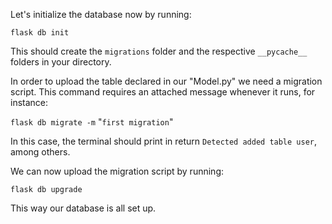 



Let&#39;s initialize the database now by running:

`flask db init`

This should create the `migrations` folder and the respective `__pycache__` folders in your directory. 

In order to upload the table declared in our &#34;Model.py&#34; we need a migration script. This command requires an attached message whenever it runs, for instance:

`flask db migrate -m` &#34;`first migration`&#34;

In this case, the terminal should print in return `Detected added table user`, among others.

We can now upload the migration script by running:

`flask db upgrade`

This way our database is all set up. 



